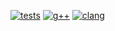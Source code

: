 [![tests](https://github.com/sebawoz02/AVQ_Compression/actions/workflows/tests.yaml/badge.svg?branch=main)](https://github.com/sebawoz02/AVQ_Compression/actions/workflows/tests.yaml)
[![g++](https://github.com/sebawoz02/AVQ_Compression/actions/workflows/g++.yaml/badge.svg?branch=main)](https://github.com/sebawoz02/AVQ_Compression/actions/workflows/g++.yaml)
[![clang](https://github.com/sebawoz02/AVQ_Compression/actions/workflows/clang.yaml/badge.svg?branch=main)](https://github.com/sebawoz02/AVQ_Compression/actions/workflows/clang.yaml)